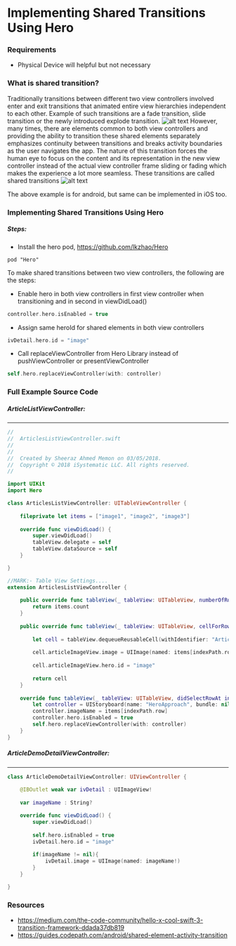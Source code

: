# Implementing Shared Transitions Using Hero

### Requirements
* Physical Device will helpful but not necessary

### What is shared transition?
Traditionally transitions between different two view controllers involved enter and exit transitions that animated entire view hierarchies independent to each other. Example of such transitions are a fade transition, slide transition or the newly introduced explode transition.
![alt text](https://cdn-images-1.medium.com/max/800/1*YPDis2g8BiKKzkeR2dUgcQ.gif "Examples of Enter/Exit Transitions")
However, many times, there are elements common to both view controllers and providing the ability to transition these shared elements separately emphasizes continuity between transitions and breaks activity boundaries as the user navigates the app.
The nature of this transition forces the human eye to focus on the content and its representation in the new view controller instead of the actual view controller frame sliding or fading which makes the experience a lot more seamless. These transitions are called shared transitions
![alt text](images/sharedtransition.gif=250x "Example of Shared Transition")

The above example is for android, but same can be implemented in iOS too.
### Implementing Shared Transitions Using Hero
##### Steps: 
* Install the hero pod, https://github.com/lkzhao/Hero
```
pod "Hero"
```
To make shared transitions between two view controllers, the following are the steps:
* Enable hero in both view controllers in first view controller when transitioning and in second in viewDidLoad()
```swift
controller.hero.isEnabled = true
```
* Assign same heroId for shared elements in both view controllers
```swift
ivDetail.hero.id = "image"
```
* Call replaceViewController from Hero Library instead of pushViewController or presentViewController
```swift
self.hero.replaceViewController(with: controller)
```
### Full Example Source Code
##### ArticleListViewController:
-----------
```swift
//
//  ArticlesListViewController.swift
//  
//
//  Created by Sheeraz Ahmed Memon on 03/05/2018.
//  Copyright © 2018 iSystematic LLC. All rights reserved.
//

import UIKit
import Hero

class ArticlesListViewController: UITableViewController {
    
    fileprivate let items = ["image1", "image2", "image3"]
    
    override func viewDidLoad() {
        super.viewDidLoad()
        tableView.delegate = self
        tableView.dataSource = self
    }

}

//MARK:- Table View Settings....
extension ArticlesListViewController {
    
    public override func tableView(_ tableView: UITableView, numberOfRowsInSection section: Int) -> Int {
        return items.count
    }
    
    public override func tableView(_ tableView: UITableView, cellForRowAt indexPath: IndexPath) -> UITableViewCell {
        
        let cell = tableView.dequeueReusableCell(withIdentifier: "ArticleTableViewCell") as! ArticleTableViewCell
        
        cell.articleImageView.image = UIImage(named: items[indexPath.row].0)
        
        cell.articleImageView.hero.id = "image"
        
        return cell
    }
    
    override func tableView(_ tableView: UITableView, didSelectRowAt indexPath: IndexPath) {
        let controller = UIStoryboard(name: "HeroApproach", bundle: nil).instantiateViewController(withIdentifier: "ArticleDemoDetailViewController") as! ArticleDemoDetailViewController
        controller.imageName = items[indexPath.row]
        controller.hero.isEnabled = true
        self.hero.replaceViewController(with: controller)
    }
}

```
##### ArticleDemoDetailViewController:
-----------
```swift
class ArticleDemoDetailViewController: UIViewController {
    
    @IBOutlet weak var ivDetail : UIImageView!
    
    var imageName : String?

    override func viewDidLoad() {
        super.viewDidLoad()
        
        self.hero.isEnabled = true
        ivDetail.hero.id = "image"
        
        if(imageName != nil){
            ivDetail.image = UIImage(named: imageName!)
        }
    }

}
```

### Resources
* https://medium.com/the-code-community/hello-x-cool-swift-3-transition-framework-ddada37db819
* https://guides.codepath.com/android/shared-element-activity-transition